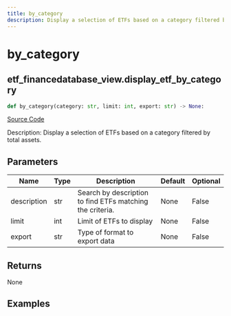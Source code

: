 ```yaml
---
title: by_category
description: Display a selection of ETFs based on a category filtered by total assets.
---
```

# by_category

## etf_financedatabase_view.display_etf_by_category

```python
def by_category(category: str, limit: int, export: str) -> None:
```
[Source Code](https://github.com/OpenBB-finance/OpenBBTerminal/tree/main/openbb_terminal/etf/financedatabase_view.py#L94)

Description: Display a selection of ETFs based on a category filtered by total assets.

## Parameters

| Name | Type | Description | Default | Optional |
| ---- | ---- | ----------- | ------- | -------- |
| description | str | Search by description to find ETFs matching the criteria. | None | False |
| limit | int | Limit of ETFs to display | None | False |
| export | str | Type of format to export data | None | False |

## Returns

None

## Examples

